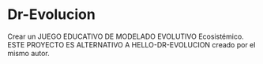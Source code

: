 # Dr-Evolucion
Crear un JUEGO EDUCATIVO DE MODELADO EVOLUTIVO Ecosistémico.
ESTE PROYECTO ES ALTERNATIVO A HELLO-DR-EVOLUCION creado por el mismo autor.
